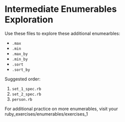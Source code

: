 # Intermediate Enumerables Exploration

Use these files to explore these additional enumearbles:
- `.max`
- `.min`
- `.max_by`
- `.min_by`
- `.sort`
- `.sort_by`

Suggested order:
1. `set_1_spec.rb` 
1. `set_2_spec.rb`
1. `person.rb`


For additional practice on more enumerables, visit your ruby_exercises/enumerables/exercises_1